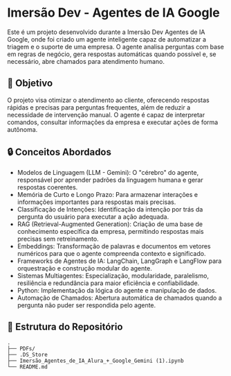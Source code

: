 # Imersão Dev - Agentes de IA Google
Este é um projeto desenvolvido durante a Imersão Dev Agentes de IA Google, onde foi criado um agente inteligente capaz de automatizar a triagem e o suporte de uma empresa. O agente analisa perguntas com base em regras de negócio, gera respostas automáticas quando possível e, se necessário, abre chamados para atendimento humano.

## 🚀 Objetivo
O projeto visa otimizar o atendimento ao cliente, oferecendo respostas rápidas e precisas para perguntas frequentes, além de reduzir a necessidade de intervenção manual. O agente é capaz de interpretar comandos, consultar informações da empresa e executar ações de forma autônoma.

## 🔒 Conceitos Abordados
- Modelos de Linguagem (LLM - Gemini): O "cérebro" do agente, responsável por aprender padrões da linguagem humana e gerar respostas coerentes.
- Memória de Curto e Longo Prazo: Para armazenar interações e informações importantes para respostas mais precisas.
- Classificação de Intenções: Identificação da intenção por trás da pergunta do usuário para executar a ação adequada.
- RAG (Retrieval-Augmented Generation): Criação de uma base de conhecimento específica da empresa, permitindo respostas mais precisas sem retreinamento.
- Embeddings: Transformação de palavras e documentos em vetores numéricos para que o agente compreenda contexto e significado.
- Frameworks de Agentes de IA: LangChain, LangGraph e LangFlow para orquestração e construção modular do agente.
- Sistemas Multiagentes: Especialização, modularidade, paralelismo, resiliência e redundância para maior eficiência e confiabilidade.
- Python: Implementação da lógica do agente e manipulação de dados.
- Automação de Chamados: Abertura automática de chamados quando a pergunta não puder ser respondida pelo agente.

## 📂 Estrutura do Repositório

```plaintext
.
├── PDFs/
├── .DS_Store
├── Imersão_Agentes_de_IA_Alura_+_Google_Gemini (1).ipynb
└── README.md

